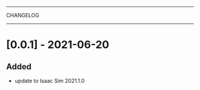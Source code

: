 **********
CHANGELOG
**********

[0.0.1] - 2021-06-20
========================

Added
-------
- update to Isaac Sim 2021.1.0

